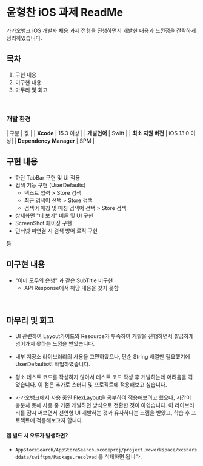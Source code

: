 윤형찬 iOS 과제 ReadMe
=====

카카오뱅크 iOS 개발자 채용 과제 전형을 진행하면서 개발한 내용과 느낀점을 간략하게 정리하였습니다.


## 목차

1. 구현 내용
2. 미구현 내용
3. 마무리 및 회고
<br/>

### 개발 환경
| 구분 | 값 |
| **Xcode** | 15.3 이상 |
| **개발언어** | Swift |
| **최소 지원 버전** | iOS 13.0 이상|
| **Dependency Manager** | SPM |

## 구현 내용

- 하단 TabBar 구현 및 UI 적용
- 검색 기능 구현 (UserDefaults)
	- 텍스트 입력 > Store 검색
    - 최근 검색어 선택 > Store 검색
    - 검색어 매칭 및 매칭 검색어 선택 > Store 검색
- 상세화면 "더 보기" 버튼 및 UI 구현
- ScreenShot 페이징 구현
- 인터넷 미연결 시 검색 방어 로직 구현

등
<br/>
 

## 미구현 내용
- "이미 모두의 은행" 과 같은 SubTitle 미구현
	- API Response에서 해당 내용을 찾지 못함
<br/>

## 마무리 및 회고

- UI 관련하여 Layout가이드와 Resource가 부족하여 개발을 진행하면서 깔끔하게 넘어가지 못하는 느낌을 받았습니다.

- 내부 저장소 라이브러리의 사용을 고민하였으나, 단순 String 배열만 필요했기에 UserDefaults로 작업하였습니다.

- 평소 테스트 코드를 작성하지 않아서 테스트 코드 작성 후 개발하는데 어려움을 겪었습니다. 이 점은 추가로 스터디 및 프로젝트에 적용해보고 싶습니다.

- 카카오뱅크에서 사용 중인 FlexLayout을 공부하여 적용해보려고 했으나, 시간이 충분치 못해 사용 중 기존 개발하던 방식으로 전환한 것이 아쉽습니다.
이 라이브러리를 잠시 써보면서 선언형 UI 개발하는 것과 유사하다는 느낌을 받았고, 학습 후 프로젝트에 적용해보고자 합니다.


#### 앱 빌드 시 오류가 발생하면?
- `AppStoreSearch/AppStoreSearch.xcodeproj/project.xcworkspace/xcshareddata/swiftpm/Package.resolved` 를 삭제하면 됩니다.
